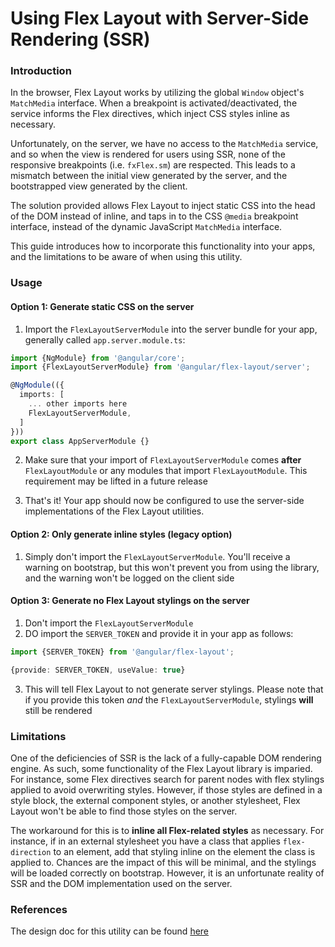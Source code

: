 # Using Flex Layout with Server-Side Rendering (SSR)

### Introduction

In the browser, Flex Layout works by utilizing the global `Window` object's 
`MatchMedia` interface. When a breakpoint is activated/deactivated, the service
informs the Flex directives, which inject CSS styles inline as necessary.

Unfortunately, on the server, we have no access to the `MatchMedia` service,
and so when the view is rendered for users using SSR, none of the responsive
breakpoints (i.e. `fxFlex.sm`) are respected. This leads to a mismatch between
the initial view generated by the server, and the bootstrapped view generated
by the client.

The solution provided allows Flex Layout to inject static CSS into the head of
the DOM instead of inline, and taps in to the CSS `@media` breakpoint interface,
instead of the dynamic JavaScript `MatchMedia` interface.

This guide introduces how to incorporate this functionality into your apps, and
the limitations to be aware of when using this utility.

### Usage

#### Option 1: Generate static CSS on the server

1. Import the `FlexLayoutServerModule` into the server bundle for your app,
generally called `app.server.module.ts`:

```typescript
import {NgModule} from '@angular/core';
import {FlexLayoutServerModule} from '@angular/flex-layout/server';

@NgModule(({
  imports: [
    ... other imports here
    FlexLayoutServerModule,
  ]
}))
export class AppServerModule {}
```

2. Make sure that your import of `FlexLayoutServerModule` comes **after** `FlexLayoutModule` or any
modules that import `FlexLayoutModule`. This requirement may be lifted in a future release

3. That's it! Your app should now be configured to use the server-side
implementations of the Flex Layout utilities. 


#### Option 2: Only generate inline styles (legacy option)

1. Simply don't import the `FlexLayoutServerModule`. You'll receive a warning
on bootstrap, but this won't prevent you from using the library, and the
warning won't be logged on the client side


#### Option 3: Generate no Flex Layout stylings on the server

1. Don't import the `FlexLayoutServerModule`
2. DO import the `SERVER_TOKEN` and provide it in your app as follows:

```typescript
import {SERVER_TOKEN} from '@angular/flex-layout';

{provide: SERVER_TOKEN, useValue: true}
```

3. This will tell Flex Layout to not generate server stylings. Please note that
if you provide this token *and* the `FlexLayoutServerModule`, stylings **will**
still be rendered

### Limitations

One of the deficiencies of SSR is the lack of a fully-capable DOM rendering
engine. As such, some functionality of the Flex Layout library is imparied.
For instance, some Flex directives search for parent nodes with flex stylings
applied to avoid overwriting styles. However, if those styles are defined in
a style block, the external component styles, or another stylesheet, Flex Layout
won't be able to find those styles on the server.

The workaround for this is to **inline all Flex-related styles** as necessary. 
For instance, if in an external stylesheet you have a class that applies
`flex-direction` to an element, add that styling inline on the element the
class is applied to. Chances are the impact of this will be minimal, and the
stylings will be loaded correctly on bootstrap. However, it is an unfortunate 
reality of SSR and the DOM implementation used on the server.

### References

The design doc for this utility can be found 
[here](https://docs.google.com/document/d/1fg04ihw42dJJHGd6fugdiBe39iJot8aErhiE7CjwfmQ)